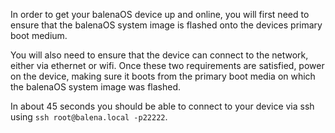 In order to get your balenaOS device up and online, you will first need to ensure that the balenaOS system image is flashed onto the devices primary boot medium.

You will also need to ensure that the device can connect to the network, either via ethernet or wifi. Once these two requirements are satisfied, power on the device, making sure it boots from the primary boot media on which the balenaOS system image was flashed.

In about 45 seconds you should be able to connect to your device via ssh using `ssh root@balena.local -p22222`.
